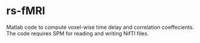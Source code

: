 # rs-fMRI
Matlab code to compute voxel-wise time delay and correlation coeffecients.
The code requires SPM for reading and writing NifTI files.
